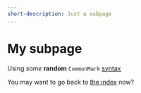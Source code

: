 ```yaml
---
short-description: Just a subpage
...
```


# My subpage

Using *some* **random** `CommonMark` [syntax](http://spec.commonmark.org/)

You may want to go back to [the index](index.md) now?
